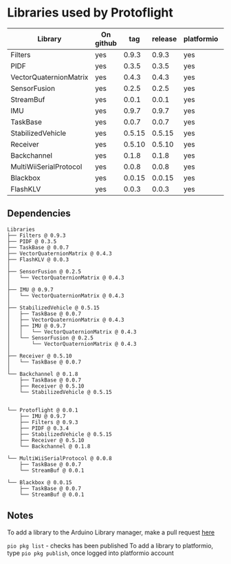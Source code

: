 # Libraries used by Protoflight

| Library                | On github | tag    | release | platformio | Arduino |
| ---------------------- | --------- | ------ | ------- | ---------- | ------- |
| Filters                | yes       | 0.9.3  | 0.9.3   | yes        | no      |
| PIDF                   | yes       | 0.3.5  | 0.3.5   | yes        | no      |
| VectorQuaternionMatrix | yes       | 0.4.3  | 0.4.3   | yes        | no      |
| SensorFusion           | yes       | 0.2.5  | 0.2.5   | yes        | no      |
| StreamBuf              | yes       | 0.0.1  | 0.0.1   | yes        | no      |
| IMU                    | yes       | 0.9.7  | 0.9.7   | yes        | no      |
| TaskBase               | yes       | 0.0.7  | 0.0.7   | yes        | no      |
| StabilizedVehicle      | yes       | 0.5.15 | 0.5.15  | yes        | no      |
| Receiver               | yes       | 0.5.10 | 0.5.10   | yes        | no      |
| Backchannel            | yes       | 0.1.8  | 0.1.8   | yes        | no      |
| MultiWiiSerialProtocol | yes       | 0.0.8  | 0.0.8   | yes        | no      |
| Blackbox               | yes       | 0.0.15 | 0.0.15  | yes        | no      |
| FlashKLV               | yes       | 0.0.3  | 0.0.3   | yes        | no      |

## Dependencies

```text
Libraries
├── Filters @ 0.9.3
├── PIDF @ 0.3.5
├── TaskBase @ 0.0.7
├── VectorQuaternionMatrix @ 0.4.3
├── FlashKLV @ 0.0.3
│
├── SensorFusion @ 0.2.5
│   └── VectorQuaternionMatrix @ 0.4.3
│
├── IMU @ 0.9.7
│   └── VectorQuaternionMatrix @ 0.4.3
│
├── StabilizedVehicle @ 0.5.15
│   ├── TaskBase @ 0.0.7
│   ├── VectorQuaternionMatrix @ 0.4.3
│   ├── IMU @ 0.9.7
│   │   └── VectorQuaternionMatrix @ 0.4.3
│   └── SensorFusion @ 0.2.5
│       └── VectorQuaternionMatrix @ 0.4.3
│
├── Receiver @ 0.5.10
│   └── TaskBase @ 0.0.7
│
└── Backchannel @ 0.1.8
    ├── TaskBase @ 0.0.7
    ├── Receiver @ 0.5.10
    └── StabilizedVehicle @ 0.5.15


└── Protoflight @ 0.0.1
    ├── IMU @ 0.9.7
    ├── Filters @ 0.9.3
    ├── PIDF @ 0.3.4
    ├── StabilizedVehicle @ 0.5.15
    ├── Receiver @ 0.5.10
    └── Backchannel @ 0.1.8

└── MultiWiiSerialProtocol @ 0.0.8
    ├── TaskBase @ 0.0.7
    └── StreamBuf @ 0.0.1

└── Blackbox @ 0.0.15
    ├── TaskBase @ 0.0.7
    └── StreamBuf @ 0.0.1
```

## Notes

To add a library to the Arduino Library manager, make a pull request [here](https://github.com/arduino/library-registry)

`pio pkg list` - checks has been published
To add a library to platformio, type `pio pkg publish`, once logged into platformio account
